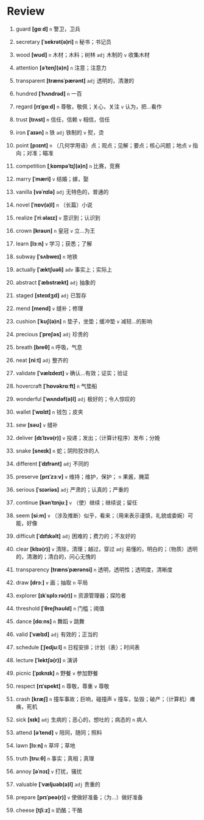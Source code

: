 # Review
1. guard **[ɡɑːd]** `n` 警卫，卫兵

2. secretary **[ˈsekrət(ə)ri]** `n` 秘书；书记员

3. wood **[wʊd]** `n` 木材；木料；树林 `adj` 木制的 `v` 收集木材

4. attention **[əˈtenʃ(ə)n]** `n` 注意；注意力

5. transparent **[trænsˈpærənt]** `adj` 透明的，清澈的

6. hundred **[ˈhʌndrəd]** `n` 一百

7. regard **[rɪˈɡɑːd]** `n` 尊敬，敬佩；关心，关注 `v` 认为，把...看作

8. trust **[trʌst]** `n` 信任，信赖 `v` 相信，信任

9. iron **[ˈaɪən]** `n` 铁 `adj` 铁制的 `v` 熨，烫

10. point **[pɔɪnt]** `n` （几何学用语）点；观点；见解；要点；核心问题；地点 `v` 指向；对准；瞄准

11. competition **[ˌkɒmpəˈtɪʃ(ə)n]** `n` 比赛，竞赛

12. marry **[ˈmæri]** `v` 结婚；嫁，娶

13. vanilla **[vəˈnɪlə]** `adj` 无特色的，普通的

14. novel **[ˈnɒv(ə)l]** `n` （长篇）小说

15. realize **[ˈriːəlaɪz]** `v` 意识到；认识到

16. crown **[kraʊn]** `n` 皇冠 `v` 立...为王

17. learn **[lɜːn]** `v` 学习；获悉；了解

18. subway **[ˈsʌbweɪ]** `n` 地铁

19. actually **[ˈæktʃuəli]** `adv` 事实上；实际上

20. abstract **[ˈæbstrækt]** `adj` 抽象的

21. staged **[steɪdʒd]** `adj` 已暂存

22. mend **[mend]** `v` 缝补；修理

23. cushion **[ˈkʊʃ(ə)n]** `n` 垫子，坐垫；缓冲垫 `v` 减轻...的影响

24. precious **[ˈpreʃəs]** `adj` 珍贵的

25. breath **[breθ]** `n` 呼吸，气息

26. neat **[niːt]** `adj` 整齐的

27. validate **[ˈvælɪdeɪt]** `v` 确认...有效；证实；验证

28. hovercraft **[ˈhɒvəkrɑːft]** `n` 气垫船

29. wonderful **[ˈwʌndəf(ə)l]** `adj` 极好的；令人惊叹的

30. wallet **[ˈwɒlɪt]** `n` 钱包；皮夹

31. sew **[səʊ]** `v` 缝补

32. deliver **[dɪˈlɪvə(r)]** `v` 投递；发出；（计算计程序）发布；分娩

33. snake **[sneɪk]** `n` 蛇；阴险狡诈的人

34. different **[ˈdɪfrənt]** `adj` 不同的

35. preserve **[prɪˈzɜːv]** `v` 维持；维护，保护； `n` 果酱，腌菜

36. serious **[ˈsɪəriəs]** `adj` 严肃的；认真的；严重的

37. continue **[kənˈtɪnjuː]** `v` （使）继续；继续说；留任

38. seem **[siːm]** `v` （涉及推断）似乎，看来；（用来表示谨慎，礼貌或委婉）可能，好像

39. difficult **[ˈdɪfɪkəlt]** `adj` 困难的；费力的；不友好的

40. clear **[klɪə(r)]** `v` 清除，清理；越过，穿过 `adj` 易懂的，明白的；（物质）透明的，清澈的；清白的，问心无愧的

41. transparency **[trænsˈpærənsi]** `n` 透明，透明性；透明度，清晰度

42. draw **[drɔː]** `v` 画；抽取 `n` 平局

43. explorer **[ɪkˈsplɔːrə(r)]** `n` 资源管理器；探险者

44. threshold **[ˈθreʃhəʊld]** `n` 门槛；阈值

45. dance **[dɑːns]** `n` 舞蹈 `v` 跳舞

46. valid **[ˈvælɪd]** `adj` 有效的；正当的

47. schedule **[ˈʃedjuːl]** `n` 日程安排；计划（表）；时间表

48. lecture **[ˈlektʃə(r)]** `n` 演讲

49. picnic **[ˈpɪknɪk]** `n` 野餐 `v` 参加野餐

50. respect **[rɪˈspekt]** `n` 尊敬，尊重 `v` 尊敬

51. crash **[kræʃ]** `n` 撞车事故；巨响，碰撞声 `v` 撞车，坠毁；破产；（计算机）瘫痪，死机

52. sick **[sɪk]** `adj` 生病的；恶心的，想吐的；病态的 `n` 病人

53. attend **[əˈtend]** `v` 陪同，随同；照料

54. lawn **[lɔːn]** `n` 草坪；草地

55. truth **[truːθ]** `n` 事实；真相；真理

56. annoy **[əˈnɔɪ]** `v` 打扰，骚扰

57. valuable **[ˈvæljuəb(ə)l]** `adj` 贵重的

58. prepare **[prɪˈpeə(r)]** `v` 使做好准备；（为...）做好准备

59. cheese **[tʃiːz]** `n` 奶酪；干酪

